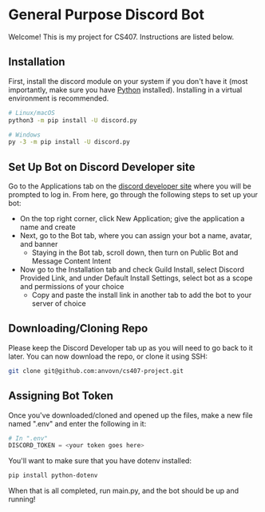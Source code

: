 # General Purpose Discord Bot

Welcome! This is my project for CS407. Instructions are listed below.

## Installation

First, install the discord module on your system if you don't have it (most importantly, make sure you have [Python](https://www.python.org/downloads/) installed). Installing in a virtual environment is recommended.

```bash
# Linux/macOS
python3 -m pip install -U discord.py

# Windows
py -3 -m pip install -U discord.py
```

## Set Up Bot on Discord Developer site

Go to the Applications tab on the [discord developer site](https://discord.com/developers/docs/intro) where you will be prompted to log in.
From here, go through the following steps to set up your bot:

- On the top right corner, click New Application; give the application a name and create
- Next, go to the Bot tab, where you can assign your bot a name, avatar, and banner
    - Staying in the Bot tab, scroll down, then turn on Public Bot and Message Content Intent
- Now go to the Installation tab and check Guild Install, select Discord Provided Link, and under Default Install Settings, select bot as a scope and permissions of your choice
    - Copy and paste the install link in another tab to add the bot to your server of choice

## Downloading/Cloning Repo

Please keep the Discord Developer tab up as you will need to go back to it later. You can now download the repo, or clone it using SSH:

```bash
git clone git@github.com:anvovn/cs407-project.git
```

## Assigning Bot Token

Once you've downloaded/cloned and opened up the files, make a new file named ".env" and enter the following in it:

```python
# In ".env"
DISCORD_TOKEN = <your token goes here>
```
You'll want to make sure that you have dotenv installed:

```bash
pip install python-dotenv
```

When that is all completed, run main.py, and the bot should be up and running!
